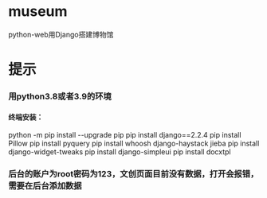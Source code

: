 # museum
python-web用Django搭建博物馆
# 提示
### 用python3.8或者3.9的环境
#### 终端安装：
python -m pip install --upgrade pip
pip install django==2.2.4
pip install Pillow
pip install pyquery
pip install whoosh django-haystack jieba
pip install django-widget-tweaks
pip install django-simpleui
pip install docxtpl
### 后台的账户为root密码为123，文创页面目前没有数据，打开会报错，需要在后台添加数据
